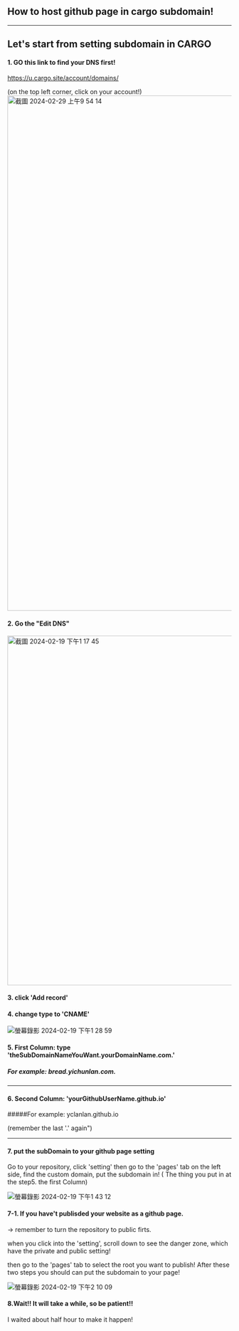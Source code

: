 ## How to host github page in cargo subdomain!

<hr>


<!-- ### Github Documentation of how to host -->


<!-- <a href="https://docs.github.com/en/pages/configuring-a-custom-domain-for-your-github-pages-site/managing-a-custom-domain-for-your-github-pages-site#dns-records-for-your-custom-domain">
<img width="796" alt="截圖 2024-02-19 下午1 12 52" src="https://github.com/yclanlan/WebArtAsSite/assets/97862198/ec17cce0-3c98-4e27-8028-afcbe96d0077">
Click to check the document by github</a> -->


## Let's start from setting subdomain in CARGO

#### 1. GO this link to find your DNS first!
https://u.cargo.site/account/domains/

(on the top left corner, click on your account!)
<img width="1157" alt="截圖 2024-02-29 上午9 54 14" src="https://github.com/yclanlan/WebArtAsSite/assets/97862198/7bb52ac3-c2f8-4414-99dc-c6584be2727c">


#### 2. Go the "Edit DNS" 

<img width="785" alt="截圖 2024-02-19 下午1 17 45" src="https://github.com/yclanlan/WebArtAsSite/assets/97862198/906927f4-2aee-4db3-b1b4-f43ef4c6688c">

#### 3. click 'Add record' 
#### 4. change type to 'CNAME'

![螢幕錄影 2024-02-19 下午1 28 59](https://github.com/yclanlan/WebArtAsSite/assets/97862198/2aa35be5-a561-41da-abe4-8441f42e7eef)


#### 5. First Column: type 'theSubDomainNameYouWant.yourDomainName.com.' 

##### For example: bread.yichunlan.com.

<!-- (remember the last '.', cargo will change the link directly to "github" when you chick "save") -->

<hr/>

#### 6. Second Column: 'yourGithubUserName.github.io'
#####For example: yclanlan.github.io

(remember the last '.' again")

<hr/>

#### 7. put the subDomain to your github page setting
Go to your repository, click 'setting' then go to the 'pages' tab on the left side, find the custom domain, put the subdomain in! ( The thing you put in at the step5. the first Column)

![螢幕錄影 2024-02-19 下午1 43 12](https://github.com/yclanlan/WebArtAsSite/assets/97862198/6e07dc05-9e87-4885-bd40-2d6f33a2f1a2)

#### 7-1. If you have't publisded your website as a github page.
-> remember to turn the repository to public firts.

when you click into the 'setting', scroll down to see the danger zone, which have the private and public setting!

then go to the 'pages' tab to select the root you want to publish! After these two steps you should can put the subdomain to your page!

![螢幕錄影 2024-02-19 下午2 10 09](https://github.com/yclanlan/WebArtAsSite/assets/97862198/a57035e9-aeeb-47e2-b5e2-18fccdd182d9)





#### 8.Wait!! It will take a while, so be patient!!

I waited about half hour to make it happen!




